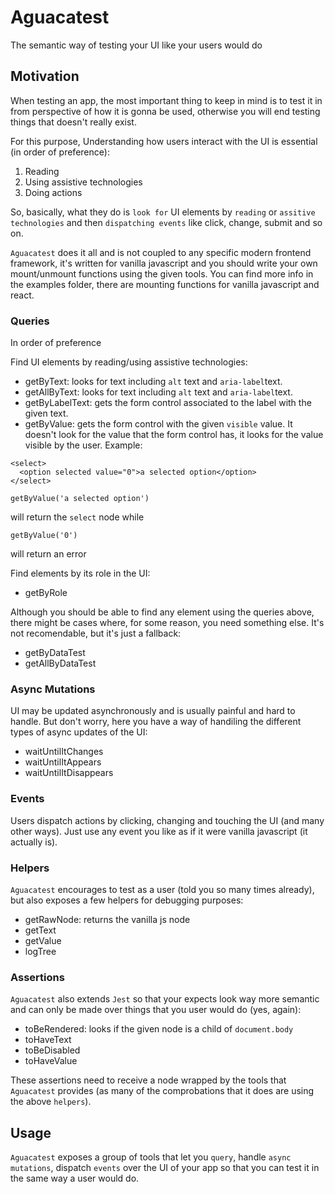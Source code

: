 # Aguacatest
The semantic way of testing your UI like your users would do

## Motivation
When testing an app, the most important thing to keep in mind is to test it in from perspective of how it is gonna be used, otherwise you will end testing things that doesn't really exist.

For this purpose, Understanding how users interact with the UI is essential (in order of preference):
1. Reading
2. Using assistive technologies
3. Doing actions

So, basically, what they do is `look for` UI elements by `reading` or `assitive technologies` and then `dispatching events` like click, change, submit and so on.

`Aguacatest` does it all and is not coupled to any specific modern frontend framework, it's written for vanilla javascript and you should write your own mount/unmount functions using the given tools. You can find more info in the examples folder, there are mounting functions for vanilla javascript and react.

### Queries
In order of preference

Find UI elements by reading/using assistive technologies:
- getByText: looks for text including `alt` text and `aria-label`text.
- getAllByText: looks for text including `alt` text and `aria-label`text.
- getByLabelText: gets the form control associated to the label with the given text.
- getByValue: gets the form control with the given `visible` value. It doesn't look for the value that the form control has, it looks for the value visible by the user. Example:
```
<select>
  <option selected value="0">a selected option</option>
</select>
```
```
getByValue('a selected option')
```
will return the `select` node while
```
getByValue('0')
```
will return an error

Find elements by its role in the UI:
- getByRole

Although you should be able to find any element using the queries above, there might be cases where, for some reason, you need something else. It's not recomendable, but it's just a fallback:
- getByDataTest
- getAllByDataTest

### Async Mutations
UI may be updated asynchronously and is usually painful and hard to handle. But don't worry, here you have a way of handiling the different types of async updates of the UI:
- waitUntilItChanges
- waitUntilItAppears
- waitUntilItDisappears

### Events
Users dispatch actions by clicking, changing and touching the UI (and many other ways). Just use any event you like as if it were vanilla javascript (it actually is).

### Helpers
`Aguacatest` encourages to test as a user (told you so many times already), but also exposes a few helpers for debugging purposes:
- getRawNode: returns the vanilla js node
- getText
- getValue
- logTree

### Assertions
`Aguacatest` also extends `Jest` so that your expects look way more semantic and can only be made over things that you user would do (yes, again):
- toBeRendered: looks if the given node is a child of `document.body`
- toHaveText
- toBeDisabled
- toHaveValue

These assertions need to receive a node wrapped by the tools that `Aguacatest` provides (as many of the comprobations that it does are using the above `helpers`).

## Usage
`Aguacatest` exposes a group of tools that let you `query`, handle `async mutations`, dispatch `events` over the UI of your app so that you can test it in the same way a user would do.


